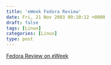 ```yaml
---
title: 'eWeek Fedora Review'
date: Fri, 21 Nov 2003 09:10:12 +0000
draft: false
tags: [Linux]
categories: [Linux]
type: post
---
```


[Fedora Review on eWeek](http://www.eweek.com/print_article/0,3048,a=112812,00.asp)